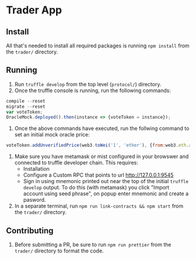 # Trader App

## Install

All that's needed to install all required packages is running `npm install` from the `trader/` directory.

## Running

1. Run `truffle develop` from the top level (`protocol/`) directory.
1. Once the truffle console is running, run the following commands:
```js
compile --reset
migrate --reset
var voteToken;
OracleMock.deployed().then(instance => {voteToken = instance});
```
1. Once the above commands have executed, run the follwing command to set an initial mock oracle price:
```js
voteToken.addUnverifiedPrice(web3.toWei('1', 'ether'), {from:web3.eth.accounts[0]});
```
1. Make sure you have metamask or mist configured in your browswer and connected to truffle developer chain. This requires:
    - Installation
    - Configure a Custom RPC that points to url http://127.0.0.1:9545
    - Sign in using mnemonic printed out near the top of the initial `truffle develop` output. To do this (with metamask) you click "Import account using seed phrase", on popup enter mnemonic and create a pasword.
1. In a separate terminal, run `npm run link-contracts && npm start` from the `trader/` directory.

## Contributing

1. Before submitting a PR, be sure to run `npm run prettier` from the `trader/` directory to format the code.